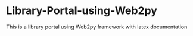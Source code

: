 # Library-Portal-using-Web2py
This is a library portal using Web2py framework with latex documentation
